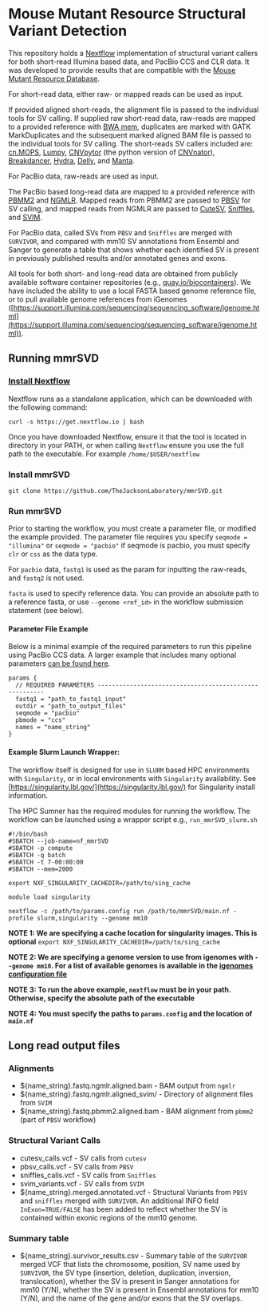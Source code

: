 # Mouse Mutant Resource Structural Variant Detection

This repository holds a [Nextflow](https://www.nextflow.io/) implementation of structural variant callers for both short-read Illumina based data, and PacBio CCS and CLR data. It was developed to provide results that are compatible with the [Mouse Mutant Resource Database](https://mmrdb.jax.org).

For short-read data, either raw- or mapped reads can be used as input. 

If provided aligned short-reads, the alignment file is passed to the individual tools for SV calling. If supplied raw short-read data, raw-reads are mapped to a provided reference with [BWA mem](http://bio-bwa.sourceforge.net/bwa.shtml), duplicates are marked with GATK MarkDuplicates and the subsequent marked aligned BAM file is passed to the individual tools for SV calling. The short-reads SV callers included are: [cn.MOPS](https://bioconductor.riken.jp/packages/3.0/bioc/html/cn.mops.html), [Lumpy](https://github.com/arq5x/lumpy-sv), [CNVpytor](https://github.com/abyzovlab/CNVpytor) (the python version of [CNVnator](https://github.com/abyzovlab/CNVnator)), [Breakdancer](https://github.com/genome/breakdancer), [Hydra](https://github.com/arq5x/Hydra), [Delly](https://github.com/dellytools/delly), and [Manta](https://github.com/Illumina/manta).

For PacBio data, raw-reads are used as input. 

The PacBio based long-read data are mapped to a provided reference with [PBMM2](https://github.com/PacificBiosciences/pbmm2) and [NGMLR](https://github.com/philres/ngmlr). Mapped reads from PBMM2 are passed to [PBSV](https://github.com/PacificBiosciences/pbsv) for SV calling, and mapped reads from NGMLR are passed to [CuteSV](https://github.com/tjiangHIT/cuteSV), [Sniffles](https://github.com/fritzsedlazeck/Sniffles), and [SVIM](https://github.com/eldariont/svim).

For PacBio data, called SVs from `PBSV` and `Sniffles` are merged with `SURVIVOR`, and compared with mm10 SV annotations from Ensembl and Sanger to generate a table that shows whether each identified SV is present in previously published results and/or annotated genes and exons.

All tools for both short- and long-read data are obtained from publicly available software container repositories (e.g., [quay.io/biocontainers](https://quay.io/biocontainers)). We have included the ability to use a local FASTA based genome reference file, or to pull available genome references from iGenomes ([https://support.illumina.com/sequencing/sequencing_software/igenome.html](https://support.illumina.com/sequencing/sequencing_software/igenome.html)). 

## Running mmrSVD

### [Install Nextflow](https://www.nextflow.io/index.html#GetStarted)

Nextflow runs as a standalone application, which can be downloaded with the following command: 

```
curl -s https://get.nextflow.io | bash
```

Once you have downloaded Nextflow, ensure it that the tool is located in directory in your PATH, or when calling `Nextflow` ensure you use the full path to the executable. For example `/home/$USER/nextflow` 

### Install mmrSVD

```
git clone https://github.com/TheJacksonLaboratory/mmrSVD.git
```

### Run mmrSVD

Prior to starting the workflow, you must create a parameter file, or modified the example provided. The parameter file requires you specify `seqmode = "illumina"` or `seqmode = "pacbio"` if seqmode is pacbio, you must specify `clr` or `css` as the data type.  
	

For `pacbio` data, `fastq1` is used as the param for inputting the raw-reads, and `fastq2` is not used. 

`fasta` is used to specify reference data. You can provide an absolute path to a reference fasta, or use `--genome <ref_id>` in the workflow submission statement (see below).  

#### Parameter File Example

Below is a minimal example of the required parameters to run this pipeline using PacBio CCS data. A larger example that includes many optional parameters [can be found here](https://github.com/TheJacksonLaboratory/mmrsvd/blob/main/params.config).

```
params {
  // REQUIRED PARAMETERS -------------------------------------------------------
  fastq1 = "path_to_fastq1_input"
  outdir = "path_to_output_files"
  seqmode = "pacbio"
  pbmode = "ccs"
  names = "name_string"
}
``` 

#### Example Slurm Launch Wrapper: 

The workflow itself is designed for use in `SLURM` based HPC environments with `Singularity`, or in local environments with `Singularity` availability. See [https://singularity.lbl.gov/](https://singularity.lbl.gov/) for Singularity install information. 

The HPC Sumner has the required modules for running the workflow. The workflow can be launched using a wrapper script e.g., `run_mmrSVD_slurm.sh` 

```
#!/bin/bash
#SBATCH --job-name=nf_mmrSVD
#SBATCH -p compute
#SBATCH -q batch
#SBATCH -t 7-00:00:00
#SBATCH --mem=2000

export NXF_SINGULARITY_CACHEDIR=/path/to/sing_cache
	
module load singularity
	
nextflow -c /path/to/params.config run /path/to/mmrSVD/main.nf -profile slurm,singularity --genome mm10
```
 
**NOTE 1: We are specifying a cache location for singularity images. This is optional**
`export NXF_SINGULARITY_CACHEDIR=/path/to/sing_cache`

**NOTE 2: We are specifying a genome version to use from igenomes with `--genome mm10`. For a list of available genomes is available in the [igenomes configuration file](https://github.com/TheJacksonLaboratory/mmrsvd/blob/main/conf/igenomes.config)**

**NOTE 3: To run the above example, `nextflow` must be in your path. Otherwise, specify the absolute path of the executable**

**NOTE 4: You must specify the paths to `params.config` and the location of `main.nf`**

## Long read output files

### Alignments
- ${name_string}.fastq.ngmlr.aligned.bam - BAM output from `ngmlr`
- ${name_string}.fastq.ngmlr.aligned_svim/ - Directory of alignment files from `SVIM`
- ${name_string}.fastq.pbmm2.aligned.bam - BAM alignment from `pbmm2` (part of `PBSV` workflow)

### Structural Variant Calls

- cutesv_calls.vcf - SV calls from `cutesv`
- pbsv_calls.vcf - SV calls from `PBSV`
- sniffles_calls.vcf - SV calls from `Sniffles`
- svim_variants.vcf - SV calls from `SVIM`
- ${name_string}.merged.annotated.vcf - Structural Variants from `PBSV` and `sniffles` merged with `SURVIVOR`. An additional INFO field `InExon=TRUE/FALSE` has been added to reflect whether the SV is contained within exonic regions of the mm10 genome.

### Summary table
- ${name_string}.survivor_results.csv - Summary table of the `SURVIVOR` merged VCF that lists the chromosome, position, SV name used by `SURVIVOR`, the SV type (insertion, deletion, duplication, inversion, translocation), whether the SV is present in Sanger annotations for mm10 (Y/N), whether the SV is present in Ensembl annotations for mm10 (Y/N), and the name of the gene and/or exons that the SV overlaps.